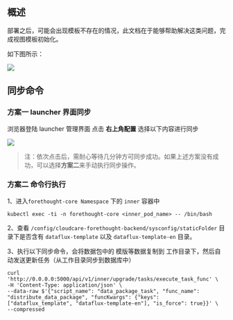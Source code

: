 ## 概述

部署之后，可能会出现模板不存在的情况，此文档在于能够帮助解决这类问题，完成视图模板初始化。

如下图所示：

![](img/noscenes_1.png)

## 同步命令

### 方案一 launcher 界面同步

浏览器登陆 launcher 管理界面 点击 **右上角配置** 选择以下内容进行同步

![](img/noscenes_2.png)

> 注：依次点击后，需耐心等待几分钟方可同步成功。如果上述方案没有成功，可以选择**方案二**来手动执行同步操作。

### 方案二 命令行执行

1、进入`forethought-core Namespace` 下的 `inner` 容器中

```shell
kubectl exec -ti -n forethought-core <inner_pod_name> -- /bin/bash
```

2、查看 `/config/cloudcare-forethought-backend/sysconfig/staticFolder` 目录下是否含有 `dataflux-template` 以及 `dataflux-template-en` 目录。

3、执行以下同步命令，会将数据包中的 模版等数据复制到 工作目录下，然后自动发送更新任务（从工作目录同步到数据库中）

```shell
curl 'http://0.0.0.0:5000/api/v1/inner/upgrade/tasks/execute_task_func' \
-H 'Content-Type: application/json' \
--data-raw $'{"script_name": "data_package_task", "func_name": "distribute_data_package", "funcKwargs": {"keys": ["dataflux_template", "dataflux-template-en"], "is_force": true}}' \
--compressed
```


